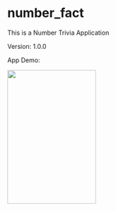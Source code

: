 # number_fact

This is a Number Trivia Application

Version: 1.0.0

App Demo:

<img src="/assets/App_Demo.gif" width="200" height="302"/>
